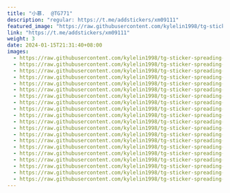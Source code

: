 ```yaml
---
title: "小慕.  @TG771"
description: "regular: https://t.me/addstickers/xm09111"
featured_image: "https://raw.githubusercontent.com/kylelin1998/tg-sticker-spreading-worldwide-images/main/img/17c33e06-a5f0-4078-bcf6-5aa6ced9b408.jpg"
link: "https://t.me/addstickers/xm09111"
weight: 3
date: 2024-01-15T21:31:40+08:00
images:
  - https://raw.githubusercontent.com/kylelin1998/tg-sticker-spreading-worldwide-images/main/img/17c33e06-a5f0-4078-bcf6-5aa6ced9b408.jpg
  - https://raw.githubusercontent.com/kylelin1998/tg-sticker-spreading-worldwide-images/main/img/0b19825f-8031-4e74-88bf-480ef2dd317c.jpg
  - https://raw.githubusercontent.com/kylelin1998/tg-sticker-spreading-worldwide-images/main/img/5a7e818f-e787-437b-b0fb-fab944560d19.jpg
  - https://raw.githubusercontent.com/kylelin1998/tg-sticker-spreading-worldwide-images/main/img/afb91dd3-963a-41b7-ae1e-40b6c5a3d6f3.jpg
  - https://raw.githubusercontent.com/kylelin1998/tg-sticker-spreading-worldwide-images/main/img/c44b5345-f54a-40fd-ab06-18613281b207.jpg
  - https://raw.githubusercontent.com/kylelin1998/tg-sticker-spreading-worldwide-images/main/img/19e99c9c-68dc-4513-988a-d30a3c8eec04.jpg
  - https://raw.githubusercontent.com/kylelin1998/tg-sticker-spreading-worldwide-images/main/img/4357f84f-b6f7-4f80-8812-d907bf192158.jpg
  - https://raw.githubusercontent.com/kylelin1998/tg-sticker-spreading-worldwide-images/main/img/0f44d47d-4d91-426a-b16d-eef470732727.jpg
  - https://raw.githubusercontent.com/kylelin1998/tg-sticker-spreading-worldwide-images/main/img/5f1f9e4a-09dc-49bd-824c-6f12ebb438f7.jpg
  - https://raw.githubusercontent.com/kylelin1998/tg-sticker-spreading-worldwide-images/main/img/a641af1a-e38a-412f-93e4-88a046d7fed3.jpg
  - https://raw.githubusercontent.com/kylelin1998/tg-sticker-spreading-worldwide-images/main/img/bbf44fd2-e0d0-4aa5-a7d4-e515bcf6cd1c.jpg
  - https://raw.githubusercontent.com/kylelin1998/tg-sticker-spreading-worldwide-images/main/img/0518521c-5ed8-43cc-a1b0-852e4b12363b.jpg
  - https://raw.githubusercontent.com/kylelin1998/tg-sticker-spreading-worldwide-images/main/img/ae70f61b-70f7-440d-a39e-ad24dd8c8a2b.jpg
  - https://raw.githubusercontent.com/kylelin1998/tg-sticker-spreading-worldwide-images/main/img/cec74657-a490-4070-8257-065d954a2fb4.jpg
  - https://raw.githubusercontent.com/kylelin1998/tg-sticker-spreading-worldwide-images/main/img/f9d80e04-9fad-47c0-acc9-cc53597be88f.jpg
  - https://raw.githubusercontent.com/kylelin1998/tg-sticker-spreading-worldwide-images/main/img/108611fb-1031-4019-b242-d68f539cbee8.jpg
  - https://raw.githubusercontent.com/kylelin1998/tg-sticker-spreading-worldwide-images/main/img/4783e8ed-965c-49e8-a860-9c8664fd85e4.jpg
  - https://raw.githubusercontent.com/kylelin1998/tg-sticker-spreading-worldwide-images/main/img/a5e8e788-bac9-4146-af63-386f5803652f.jpg
  - https://raw.githubusercontent.com/kylelin1998/tg-sticker-spreading-worldwide-images/main/img/1d67f71c-db1f-47cc-b0e8-2b5ee7c814f8.jpg
  - https://raw.githubusercontent.com/kylelin1998/tg-sticker-spreading-worldwide-images/main/img/1f0d7a58-0639-4157-b9db-ef7d72067c82.jpg
---
```

